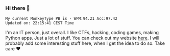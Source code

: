 ### Hi there 👋
<!-- PB START -->
```
My current MonkeyType PB is - WPM:94.21 Acc:97.42
Updated on: 22:15:41 CEST Time
```
<!-- PB END -->
I'm an IT person, just overall. I like CTFs, hacking, coding games, making Python apps. Just a lot of stuff.
You can check out my website [here](https://skill3472.github.io/).
I will probably add some interesting stuff here, when I get the idea to do so. Take care ❤️
